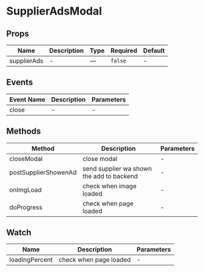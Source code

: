 # SupplierAdsModal

## Props

<!-- @vuese:SupplierAdsModal:props:start -->
|Name|Description|Type|Required|Default|
|---|---|---|---|---|
|supplierAds|-|—|`false`|-|

<!-- @vuese:SupplierAdsModal:props:end -->


## Events

<!-- @vuese:SupplierAdsModal:events:start -->
|Event Name|Description|Parameters|
|---|---|---|
|close|-|-|

<!-- @vuese:SupplierAdsModal:events:end -->


## Methods

<!-- @vuese:SupplierAdsModal:methods:start -->
|Method|Description|Parameters|
|---|---|---|
|closeModal|close modal|-|
|postSupplierShowenAd|send supplier wa shown the add to backend|-|
|onImgLoad|check when image loaded|-|
|doProgress|check when page loaded|-|

<!-- @vuese:SupplierAdsModal:methods:end -->


## Watch

<!-- @vuese:SupplierAdsModal:watch:start -->
|Name|Description|Parameters|
|---|---|---|
|loadingPercent|check when page loaded|-|

<!-- @vuese:SupplierAdsModal:watch:end -->


